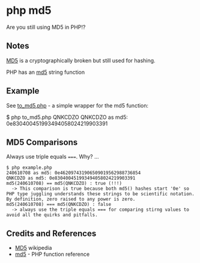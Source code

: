 # php md5

Are you still using MD5 in PHP!?

## Notes

[MD5](https://en.wikipedia.org/wiki/MD5) is a cryptographically broken but still used for hashing.

PHP has an [md5](https://www.php.net/manual/en/function.md5.php) string function

## Example

See [to_md5.php](./to_md5.php) - a simple wrapper for the md5 function:

  $ php to_md5.php QNKCDZO
  QNKCDZO as md5: 0e830400451993494058024219903391

## MD5 Comparisons

Always use triple equals `===`. Why? ...

    $ php example.php
    240610708 as md5: 0e462097431906509019562988736854
    QNKCDZO as md5: 0e830400451993494058024219903391
    md5(240610708) == md5(QNKCDZO) : true (!!!)
      -> This comparison is true because both md5() hashes start '0e' so PHP type juggling understands these strings to be scientific notation.  By definition, zero raised to any power is zero.
    md5(240610708) === md5(QNKCDZO) : false
      -> always use the triple equals === for comparing stirng values to avoid all the quirks and pitfalls.

## Credits and References

* [MD5](https://en.wikipedia.org/wiki/MD5) wikipedia
* [md5](https://www.php.net/manual/en/function.md5.php) - PHP function reference
